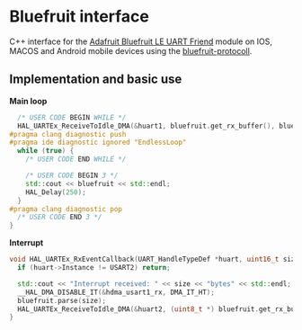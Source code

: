 # Bluefruit interface
C++ interface for the [Adafruit Bluefruit LE UART Friend](https://www.adafruit.com/product/2479) module on IOS, MACOS and Android mobile devices using the [bluefruit-protocoll](https://learn.adafruit.com/bluefruit-le-connect/controller).



## Implementation and basic use

**Main loop**
```cpp
  /* USER CODE BEGIN WHILE */
  HAL_UARTEx_ReceiveToIdle_DMA(&huart1, bluefruit.get_rx_buffer(), bluefruit.get_rx_buffer_length());
#pragma clang diagnostic push
#pragma ide diagnostic ignored "EndlessLoop"
  while (true) {
    /* USER CODE END WHILE */

    /* USER CODE BEGIN 3 */
    std::cout << bluefruit << std::endl;
    HAL_Delay(250);
  }
#pragma clang diagnostic pop
  /* USER CODE END 3 */
}
```

**Interrupt**
```cpp
void HAL_UARTEx_RxEventCallback(UART_HandleTypeDef *huart, uint16_t size) {
  if (huart->Instance != USART2) return;

  std::cout << "Interrupt received: " << size << "bytes" << std::endl;
  __HAL_DMA_DISABLE_IT(&hdma_usart1_rx, DMA_IT_HT);
  bluefruit.parse(size);
  HAL_UARTEx_ReceiveToIdle_DMA(&huart2, (uint8_t *) bluefruit.get_rx_buffer(), bluefruit.get_rx_buffer_length());
}
``````
